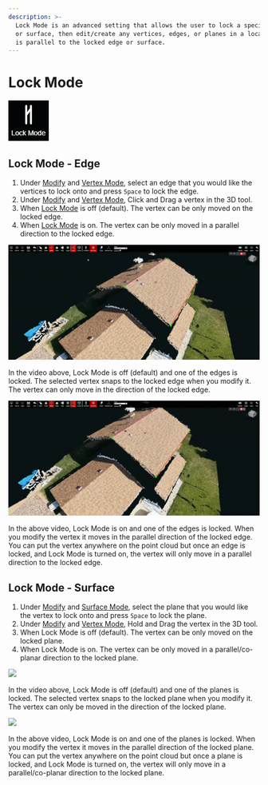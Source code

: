 ```yaml
---
description: >-
  Lock Mode is an advanced setting that allows the user to lock a specific edge
  or surface, then edit/create any vertices, edges, or planes in a location that
  is parallel to the locked edge or surface.
---
```


# Lock Mode

![](../.gitbook/assets/lock-mode.png)

## Lock Mode - Edge

1. Under [Modify](../basic-function/modify.md) and [Vertex Mode](../mode/vertex-mode.md), select an edge that you would like the vertices to lock onto and press `Space` to lock the edge.
2. Under [Modify](../basic-function/modify.md) and [Vertex Mode](../mode/vertex-mode.md), Click and Drag a vertex in the 3D tool. 
3. When [Lock Mode](lock-mode.md) is off \(default\). The vertex can be only moved on the locked edge.
4. When [Lock Mode](lock-mode.md) is on. The vertex can be only moved in a parallel direction to the locked edge.

![](../.gitbook/assets/lock-mode-off_edge-locked_proj12131_11_2018.gif)

In the video above, Lock Mode is off \(default\) and one of the edges is locked. The selected vertex snaps to the locked edge when you modify it. The vertex can only move in the direction of the locked edge.

![](../.gitbook/assets/lockmodeon_edgelocked_proj12131.gif)

In the above video, Lock Mode is on and one of the edges is locked. When you modify the vertex it moves in the parallel direction of the locked edge. You can put the vertex anywhere on the point cloud but once an edge is locked, and Lock Mode is turned on, the vertex will only move in a parallel direction to the locked edge.

## Lock Mode - Surface

1. Under [Modify](../basic-function/modify.md) and [Surface Mode](../mode/surface-mode.md), select the plane that you would like the vertex to lock onto and press `Space` to lock the plane.
2. Under [Modify](../basic-function/modify.md) and [Vertex Mode](../mode/vertex-mode.md), Hold and Drag the vertex in the 3D tool. 
3. When Lock Mode is off \(default\). The vertex can be only moved on the locked plane.
4. When Lock Mode is on. The vertex can be only moved in a parallel/co-planar direction to the locked plane.

![](../.gitbook/assets/lockmodeoff_planelocked_proj12131_11_2018.gif)

In the video above, Lock Mode is off \(default\) and one of the planes is locked. The selected vertex snaps to the locked plane when you modify it. The vertex can only be moved in the direction of the locked plane.

![](../.gitbook/assets/lockmodeon_planelocked_proj12131_11_2018.gif)

In the above video, Lock Mode is on and one of the planes is locked. When you modify the vertex it moves in the parallel direction of the locked plane. You can put the vertex anywhere on the point cloud but once a plane is locked, and Lock Mode is turned on, the vertex will only move in a parallel/co-planar direction to the locked plane.


